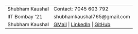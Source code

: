 <table>
    <tr>
        <td>Shubham Kaushal</td>    <td>Contact: 7045 603 792</td>
    </tr>
    <tr>
        <td>IIT Bombay '21</td>    <td>shubhamkaushal765@gmail.com</td>
    </tr>
    <tr>
        <td>Shubham Kaushal</td>    <td><a href='mailto:shubhamkaushal765@gmail.com'>GMail</a> | 
                                    <a href='https://www.linkedin.com/in/kaushalshubham/'>LinkedIn</a> | 
                                    <a href='https://github.com/shubhamkaushal765'>GitHub</a></td>
    </tr>
</table>

<!--
- 👋 Hi, I’m @shubhamkaushal765, or Shubham Kaushal
- 👀 I’m interested in Data Science and Applied Machine Learning.
- 🌱 I’m currently learning Advanced Neural Networks.
- 💞️ I’m looking to collaborate on projects related to Machine Learning.
- 📫 How to reach me ... <br>
          - Email: shubhamkaushal765@gmail.com <br>
          - GitHub: https://github.com/shubhamkaushal765 <br>
          - LinkedIn: https://www.linkedin.com/in/kaushalshubham/


shubhamkaushal765/shubhamkaushal765 is a ✨ special ✨ repository because its `README.md` (this file) appears on your GitHub profile.
You can click the Preview link to take a look at your changes.
--->
